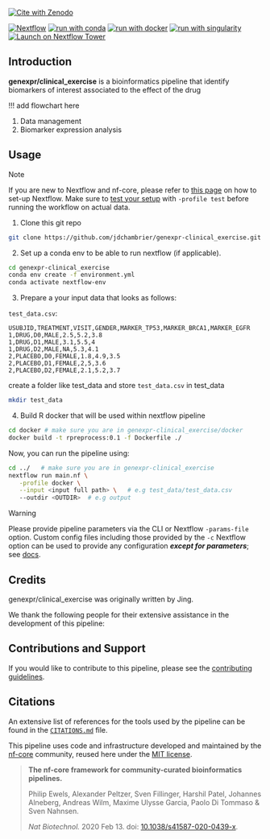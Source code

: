 [![Cite with Zenodo](http://img.shields.io/badge/DOI-10.5281/zenodo.XXXXXXX-1073c8?labelColor=000000)](https://doi.org/10.5281/zenodo.XXXXXXX)

[![Nextflow](https://img.shields.io/badge/nextflow%20DSL2-%E2%89%A523.04.0-23aa62.svg)](https://www.nextflow.io/)
[![run with conda](http://img.shields.io/badge/run%20with-conda-3EB049?labelColor=000000&logo=anaconda)](https://docs.conda.io/en/latest/)
[![run with docker](https://img.shields.io/badge/run%20with-docker-0db7ed?labelColor=000000&logo=docker)](https://www.docker.com/)
[![run with singularity](https://img.shields.io/badge/run%20with-singularity-1d355c.svg?labelColor=000000)](https://sylabs.io/docs/)
[![Launch on Nextflow Tower](https://img.shields.io/badge/Launch%20%F0%9F%9A%80-Nextflow%20Tower-%234256e7)](https://tower.nf/launch?pipeline=https://github.com/genexpr/clinical_exercise)

## Introduction

**genexpr/clinical_exercise** is a bioinformatics pipeline that identify biomarkers of interest associated to the effect of the drug

!!! add flowchart here

1. Data management 
2. Biomarker expression analysis 

## Usage

> [!NOTE]
> If you are new to Nextflow and nf-core, please refer to [this page](https://nf-co.re/docs/usage/installation) on how to set-up Nextflow. Make sure to [test your setup](https://nf-co.re/docs/usage/introduction#how-to-run-a-pipeline) with `-profile test` before running the workflow on actual data.

1. Clone this git repo 
```bash
git clone https://github.com/jdchambrier/genexpr-clinical_exercise.git
```

2. Set up a conda env to be able to run nextflow (if applicable). 
```bash
cd genexpr-clinical_exercise
conda env create -f environment.yml
conda activate nextflow-env 
```

3. Prepare a your input data that looks as follows:

`test_data.csv`:

```csv
USUBJID,TREATMENT,VISIT,GENDER,MARKER_TP53,MARKER_BRCA1,MARKER_EGFR
1,DRUG,D0,MALE,2.5,5.2,3.8
1,DRUG,D1,MALE,3.1,5.5,4
1,DRUG,D2,MALE,NA,5.3,4.1
2,PLACEBO,D0,FEMALE,1.8,4.9,3.5
2,PLACEBO,D1,FEMALE,2,5,3.6
2,PLACEBO,D2,FEMALE,2.1,5.2,3.7
```   

create a folder like test_data and store `test_data.csv` in test_data 
```bash
mkdir test_data
```


4. Build R docker that will be used within nextflow pipeline

```bash
cd docker # make sure you are in genexpr-clinical_exercise/docker
docker build -t rpreprocess:0.1 -f Dockerfile ./
```

Now, you can run the pipeline using:

```bash
cd ../   # make sure you are in genexpr-clinical_exercise
nextflow run main.nf \
   -profile docker \
   --input <input full path> \   # e.g test_data/test_data.csv
   --outdir <OUTDIR>  # e.g output
```




> [!WARNING]
> Please provide pipeline parameters via the CLI or Nextflow `-params-file` option. Custom config files including those provided by the `-c` Nextflow option can be used to provide any configuration _**except for parameters**_;
> see [docs](https://nf-co.re/usage/configuration#custom-configuration-files).

## Credits

genexpr/clinical_exercise was originally written by Jing.

We thank the following people for their extensive assistance in the development of this pipeline:



## Contributions and Support

If you would like to contribute to this pipeline, please see the [contributing guidelines](.github/CONTRIBUTING.md).

## Citations


An extensive list of references for the tools used by the pipeline can be found in the [`CITATIONS.md`](CITATIONS.md) file.

This pipeline uses code and infrastructure developed and maintained by the [nf-core](https://nf-co.re) community, reused here under the [MIT license](https://github.com/nf-core/tools/blob/master/LICENSE).

> **The nf-core framework for community-curated bioinformatics pipelines.**
>
> Philip Ewels, Alexander Peltzer, Sven Fillinger, Harshil Patel, Johannes Alneberg, Andreas Wilm, Maxime Ulysse Garcia, Paolo Di Tommaso & Sven Nahnsen.
>
> _Nat Biotechnol._ 2020 Feb 13. doi: [10.1038/s41587-020-0439-x](https://dx.doi.org/10.1038/s41587-020-0439-x).
